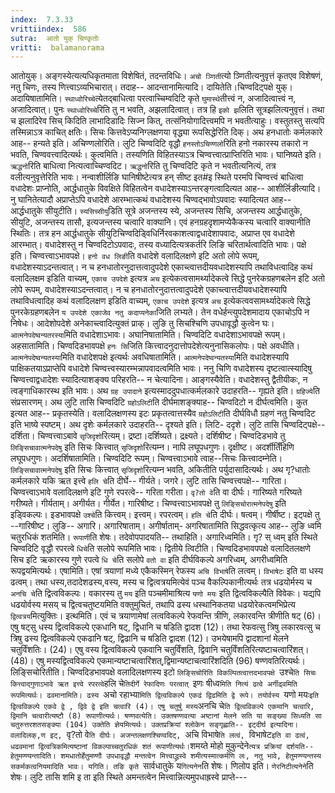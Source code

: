 ```yaml
---
index:  7.3.33
vrittiindex:  586
sutra:  आतो युक् चिण्कृतोः
vritti:  balamanorama 
---
```


आतोयुक्। अङ्गस्येत्यत्यधिकृतमाता विशेषितं, तदन्तविधिः। `अचो ञ्णिती`त्यो ञ्णितीत्यनुवृत्तं कृतएव विशेषणं, नतु चिणः, तस्य णित्त्वाऽव्यभिचारात्। तदाह-- आदन्तानामित्यादि। दायितेति।चिण्वदिट्पक्षे युक्। अदायिषातामिति। `स्थाध्वोरिच्चे`त्येतद्बाधित्वा परत्वाच्चिम्वदिटि कृते `घुमास्थे`तीत्त्वं न, अजादित्वात्त्वं न, अजादित्वात्। पुनः `स्थाध्वोरिच्चे`रिति तु न भवति, अझलादित्वात्। तत्र हि `इको झ`लिति सूत्रझलित्यनुवृत्तं। तथा च झलादिरेव सिच् किदिति लाभादिडादिः सिज्न कित्, तत्संनियोगादित्त्वमपि न भवतीत्याहुः। वस्तुतस्तु सत्यपि तस्मिन्नाऽत्र काचित् क्षतिः। सिचः कित्तवेऽप्यनिग्लक्षणया वृद्ध्या रूपसिद्धेरिति दिक्। अथ हनधातोः कर्मलकारे आह-- हन्यते इति। अचिण्णलोरिति। लुटि चिण्वदिटि वृद्धौ `हनस्तोऽचिण्णलो`रिति हनो नकारस्य तकारो न भवति, चिण्ववत्त्वादित्यर्थः। कुत्वमिति। तस्यणिति विहितस्याऽत्र चिण्वत्त्वात्प्राप्तिरिति भावः। घानिष्यते इति। `ऋद्धनो`रिति बाधित्वा नित्यत्वाच्चिण्वदिट। `ऋद्धनो`रिति तु चिण्वदिटि कृते न भवतीत्यनित्यं, तत्र वलीत्यनुवृत्तेरिति भावः। नन्वाशीर्लिङि घानिषीष्टेत्यत्र हन् सीष्ट इत#इ स्थिते परमपि चिण्वत्त्वं बाधित्वा वधादेशः प्राप्नोति, आर्द्धधातुके विवक्षिते विहितत्वेन वधादेशस्याऽन्तरङ्गत्वादित्यत आह-- आशीर्लिङीत्यादि। नु घानितेत्यादौ अप्राप्तेऽपि वधादेशे आरम्भात्कथं वधादेशस्य चिण्वद्भावोऽपवादः स्यादित्यत आह-- आर्द्धधातुके सीयुटीति। `स्यसिच्सीयु`डिति सूत्रे अजन्तस्य स्ये, अजन्तस्य सिचि, अजन्तस्य आर्द्धधातुके, सीयुटि, अजन्तस्य तासौ, इत्यजन्तस्य चत्वारि वाक्यानि। एवं हनग्रहदृशामप्येकैकस्य चत्वारि वाक्यानीति स्थितिः। तत्र हन आर्द्धधातुके सीयुटिचिण्वदिड्विधिर्निरवकाशत्वाद्वधादेशापवादः, अप्राप्त एव वधादेशे आरम्भात्। वधादेशस्तु न चिण्वदिटोऽपवादः, तस्य वध्यादित्यत्रकर्तरि लिङि चरितार्थत्वादिति भावः। पक्षे इति। चिण्वत्त्वाऽभावपक्षे। `हनो वध लिङी`ति वधादेशे वलादिलक्षणे इटि अतो लोपे रूपम्, वधादेशस्याऽदन्तत्वात्। न च हनधातोरनुदात्तत्वादुपदेशे एकाच्त्वात्तदीयवधादेशस्यापि तथाविधत्वादिह कथं वलादिलक्षम इडिति वाच्यम्, `एकाच उपदेशे` इत्यत्र `अच` इत्येकत्वसामर्थ्यादेकत्वे सिद्धे पुनरेकग्रहणबलेन इटि अतो लोपे रूपम्, वधादेशस्याऽदन्तत्वात्। न च हनधातोरनुदात्तत्वादुपदेशे एकाच्त्वात्तदीयवधादेशस्यापि तथाविधत्वादिह कथं वलादिलक्षण इडिति वाच्यम्, `एकाच उपदेशे` इत्यत्र `अच` इत्येकत्ववसामर्थ्यादेकत्वे सिद्धे पुनरकेग्रहणबलेन `य उपदेशे एकाजेव नतु कदाप्यनेका`जिति लभ्यते। तेन वधेर्हन्त्युपदेशमादाय एकाचोऽपि न निषेधः। आदेशोपदेशे अनेकाच्त्वादित्युक्तं प्राक्। लुङि तु सिचश्चिणि उपधावृद्धौ कुत्वेन घः। ` आत्मनेपदेष्वन्यतरस्या`मिति वधादेशाऽभावः। अघानिषातामिति। चिण्वदिटि वधादेशाऽभावपक्षे रूपम्।अहसातामिति। चिण्वदिडभावपक्षे `हनः सि`जिति कित्त्वादनुदात्तोपदेशेत्यनुनासिकलोपः। पक्षे अवधीति। `आत्मनेपदेष्वन्यतस्या`मिति वधादेशपक्षे इत्यर्थः अवधिषातामिति। `आत्मनेपदेष्वन्यतस्या`मिति वधादेशस्यापि पाक्षिकतयाऽप्राप्तेपि वधादेशे चिण्वत्त्वस्यारम्भन्नापवादत्वमिति भावः। ननु चिणि वधादेशस्य दृष्टत्वात्स्यादिषु चिण्वत्त्वाद्वधादेशः स्यादित्याशङ्क्य परिहरति-- न चेत्यादिना। आङ्गस्यैवेति। वधादेशस्तु द्वैतीयीकः, न त्वङ्गाधिकारस्थ इति भावः। अथ `ग्रह उपादाने` इत्यस्माददुपधात्कर्मलकारे उदाहरति-- गृह्यते इति। `ग्रहिज्ये`ति संप्रसारणम्। अथ लुटि तासि चिण्वदिटि `ग्रहोऽलिटी`ति दीर्घमाशङ्क्याह-- चिण्वदिटो न दीर्घत्वमिति। कुत इत्यत आह-- प्रकृतस्येति। वलादिलक्षणस्य इटः प्रकृतत्वात्तस्यैव `ग्रहोऽलिटी`ति दीर्घविधौ ग्रहणं नतु चिण्वदिट इति भाष्ये स्पष्टम्। अथ दृशेः कर्मलकारे उदाहरति-- दृश्यते इति। लिटि- ददृशे। लुटि तासि चिण्वदिट्पक्षे-- दर्शिता। चिण्वत्त्वाऽबावे `सृजिदृशो`रित्यम्। द्रष्टा।दर्शिष्यते। द्रक्ष्यते। दर्शिषीष्ट। चिण्वदिडभावे तु `लिङ्सिचावात्मनेपदेषु` इति सिचः कित्त्वात् `सृजिदृशो`रित्यम्न। नापि लघूपधगुणः। दृक्षीष्ट। अदर्शीतिँहिणि लघूपधगुणः। अदर्शिषातामिति। चिण्वदिटि रूपम्। चिण्वत्त्वाऽभावे त्वाह--सिचः कित्त्वादम्नेति। `लिङ्सिचावात्मनेपदेषु` इति सिचः कित्त्वात् `सृजिदृशो`रित्यम्न भवति, अकितीति पर्युदासादित्यर्थः। अथ गृ?धातोः कर्मलकारे यकि ऋत इत्त्वे `हलि चे`ति दीर्घे-- गीर्यते। जगरे। लुटि तासि चिण्वत्त्वपक्षे-- गारिता। चिण्वत्त्वाऽभावे वलादिलक्षणे इटि गुणे रपरत्वे-- गरिता गरीता। `वृ?तो वे`ति वा दीर्घः। गारिष्यते गरिष्यते गरीष्यते। गीर्यताम्। अगीर्यत। गीर्येत। गारिषीष्ट। चिण्वत्त्वाऽभावपक्षे तु `लिङ्सिचोरात्मनेपदेषु` इति इड्विकल्पः। इडभावपक्षे `उश्चे`ति कित्त्वम्। इत्त्वम्। रपरत्वम्। `हलि चे`ति दीर्घः। षत्वम्। गीर्षीष्ट। इट्पक्षे तु --गारिषीष्ट। लुङि-- अगारि। अगारिषाताम्। अगीर्षाताम्- अगरिषातामिति सिद्धवत्कृत्य आह-- लुङि ध्वमि चतुरधिकं शतमिति। `रूपाणी`ति शेषः। तदेवोपपादयति-- तथाहिति। अगारिध्वमिति। गृ? स् ध्वम् इति स्थिते चिण्वदिटि वृद्धौ रपरत्वे `धिचे`ति सलोपे रूपमिति भावः। द्वितीये त्विटीति। चिण्वदिडभावपपक्षे वलादितलक्षणे सिच इटि ऋकारस्य गुणे रपत्वे `धि चे`ति सलोपे `वतो वा` इति दीर्घविकल्पे अगरिध्वम्, अगरीध्वमिति रूपद्वयमित्यर्थः। एषामिति। एषां त्रयाणां मध्ये एकैकस्मिन् रेफस्य `अचि विभाषे`ति लत्वम्। `विभाषेटः` इति वा धस्य ढत्वम्। तथा धस्य,तदादेशढस्य,वस्य, मस्य च द्वित्वत्रयमित्येवं पञ्च वैकल्पिकानीत्यर्थः तत्र धढयोर्मस्य च `अनचि चे`ति द्वित्वविकल्पः। वकारस्य तु `मय` इति पञ्चमीमाश्रित्य `यणो मयः` इति द्वित्वविकल्पैति विवेकः। यद्यपि धढयोर्वस्य मसय् च द्वित्वचतुष्टयमिति वक्तुमुचितं, तथापि ढस्य धस्थानिकतया धढयोरेकत्वमभिप्रेत्य `द्वित्वत्रय`मित्युक्तिः। इत्थमिति। एवं च त्रयाणामेषां लत्वविकल्पे रेफवन्ति त्रीणि, लकारवन्ति त्रीणीति षट् (6)। एषु षट्सु धस्य द्वित्वविकल्पे एकधानि षट्, द्विधानि च षडिति द्वादश (12)। तथा रेफवत्सु त्रिषु लकारवत्सु च त्रिषु ढस्य द्वित्वविकल्पे एकढानि षट्, द्विढानि च षडिति द्वादश (12)। उभयेषामपि द्वादशानां मेलने चतुर्विंशतिः। (24)। एषु वस्य द्वित्वविकल्पे एकवानि चतुर्विंशति, द्विवानि चतुर्विंशतिरित्यष्टाचत्वारिंशत्। (48)। एषु मस्यद्वित्वविकल्पे एकमान्यष्टाचत्वारिंशत्,द्विमान्यष्टाचत्वारिंशदिति (96) षण्णवतिरित्यर्थः। लिङ्सिचोरितीति। चिण्वदिडभावपक्षे वलादिलक्षणस्य इटो `लिङ्सिचोरिति विकल्पितत्वात्तदभावपक्षे `उश्चे` ति सिचः कित्त्वाद्गुणाऽभावे ऋत इत्त्वे रपरत्वे `हलि चे`तिदीर्गे रेफादिणः परत्वात् `इणः षीध्व`मिति नित्यं ढत्वे अर्गीढ्वमिति रूपमित्यर्थः। ढवमानामिति। ढस्य `अचो रहाभ्या`मिति द्वित्वविकल्पे एकढं द्विढमिति द्वे रूपे। तयोर्वस्य `यणो मयः` इति द्वित्वविकल्पे एकवे द्वे , द्विवे द्वे इति चत्वारि (4)। एषु चतुर्षु मस्य `अनचि चे`ति द्वित्वविकल्पे एकमानि चत्वारि, द्विमानि चत्वारीत्यष्टौ (8) रूपाणीत्यर्थः। षण्णवत्येति। उक्तषण्णवत्या अष्टानां मेलने सति या सङ्ख्या सिध्यति सा चतुरुत्तरशतसङ्क्या (104) उक्तेति ज्ञेयमित्यर्थः। उक्तप्रक्रियां श्लोकेन सङ्गृह्णाति-- इट्दीर्घ इत्यादिना। वलादिलक्,ण इट्, `वृ?तो वे`ति दीर्घः। अजन्तलक्षणश्चिण्वदिट्, `अचि विभाषे`ति लत्वं, `विभाषेट` इति वा ढत्वं, धढवमानां द्वित्वत्रिकमित्यष्टानां विकल्पाच्चतुरधिकं शतं रूपाणीत्यर्थः। `शमय्ते मोहो मुकुन्देने`त्यत्र प्रक्रियां दर्शयति-- हेतुमण्ण्यन्तादिति। शमधातोर्हेतुमण्णौ उपधावृद्धौ मन्तत्वेन मित्त्वाद्ध्रस्वे शमीत्यस्मात्कर्मणि लः, नतु भावे, हेतुमण्ण्यन्तस्य सकर्मकत्वनियमादिति भावः। यगिति। तङि कृते `सार्वधातुके य`गित्यनेन`ति शेषः। णिलोप इति। `णेरनिटीत्यनेने`ति शेषः। लुटि तासि शमि इ ता इति स्थिते अमन्तत्वेन मित्त्वान्नित्यमुपधाह्रस्वे प्राप्ते---

